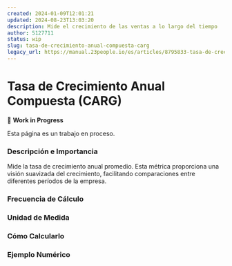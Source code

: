 ```yaml
---
created: 2024-01-09T12:01:21
updated: 2024-08-23T13:03:20
description: Mide el crecimiento de las ventas a lo largo del tiempo
author: 5127711
status: wip
slug: tasa-de-crecimiento-anual-compuesta-carg
legacy_url: https://manual.23people.io/es/articles/8795833-tasa-de-crecimiento-anual-compuesta-carg
---
```


# Tasa de Crecimiento Anual Compuesta (CARG)

🚧 **Work in Progress**

Esta página es un trabajo en proceso.

### Descripción e Importancia

Mide la tasa de crecimiento anual promedio. Esta métrica proporciona una
visión suavizada del crecimiento, facilitando comparaciones entre diferentes
períodos de la empresa.

### Frecuencia de Cálculo

### Unidad de Medida

### Cómo Calcularlo

### Ejemplo Numérico


